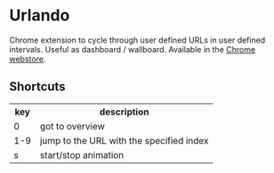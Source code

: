 # Urlando #

Chrome extension to cycle through user defined URLs in user defined intervals. Useful as dashboard / wallboard.
Available in the <a href="https://chrome.google.com/webstore/detail/urlando/cfboahihglghleeihjpbfiiokjdnfkjk">Chrome webstore</a>.

## Shortcuts ##

<table>
<tr><th>key</th><th>description</th></tr>
<tr><td>0</td><td>got to overview</td></tr>
<tr><td>1-9</td><td>jump to the URL with the specified index</td></tr>
<tr><td>s</td><td>start/stop animation</td></tr>
</table>

